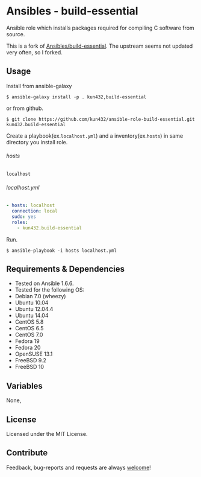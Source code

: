 Ansibles - build-essential
========

Ansible role which installs packages required for compiling C software from source.

This is a fork of [Ansibles/build-essential](https://github.com/Ansibles/build-essential). The upstream seems not updated very often, so I forked.

## Usage

Install from ansible-galaxy

```shell
$ ansible-galaxy install -p . kun432,build-essential
```
or from github.

```shell
$ git clone https://github.com/kun432/ansible-role-build-essential.git kun432.build-essential
```

Create a playbook(ex.`localhost.yml`) and a inventory(ex.`hosts`) in same directory you install role.

###### hosts
```
localhost
```
 
###### localhost.yml
```yml
- hosts: localhost
  connection: local
  sudo: yes
  roles:
    - kun432.build-essential
```
Run.
```shell
$ ansible-playbook -i hosts localhost.yml
```

## Requirements & Dependencies

- Tested on Ansible 1.6.6.
- Tested for the following OS:
 - Debian 7.0 (wheezy)
 - Ubuntu 10.04
 - Ubuntu 12.04.4
 - Ubuntu 14.04
 - CentOS 5.8
 - CentOS 6.5
 - CentOS 7.0
 - Fedora 19
 - Fedora 20
 - OpenSUSE 13.1
 - FreeBSD 9.2
 - FreeBSD 10

## Variables

None,

## License

Licensed under the MIT License.

## Contribute

Feedback, bug-reports and requests are always [welcome](https://github.com/kun432/ansible-role-build-essential/issues)!

